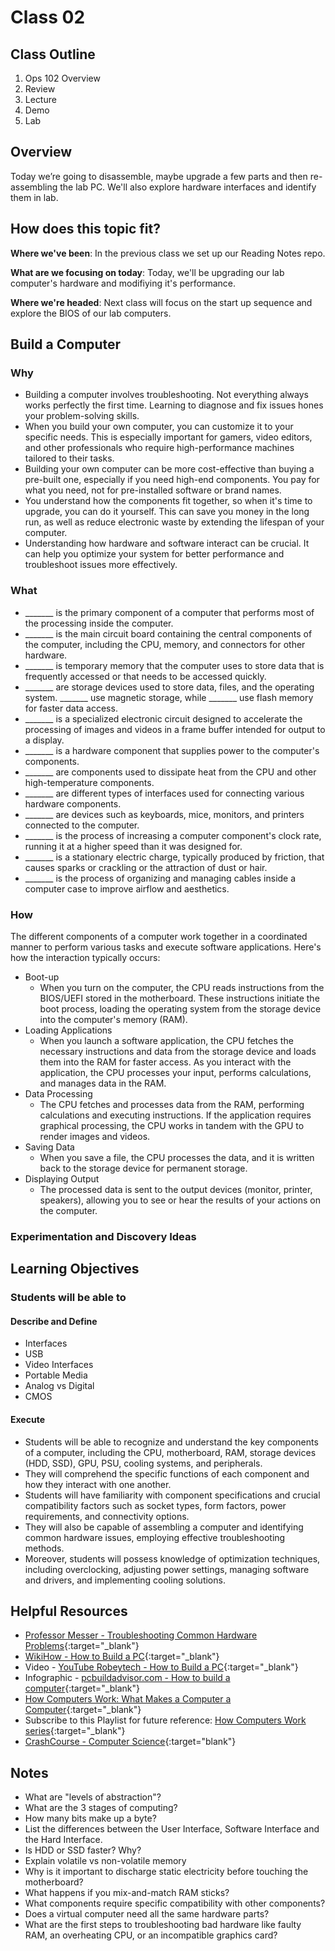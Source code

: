 # Class 02

## Class Outline

1. Ops 102 Overview
1. Review
1. Lecture
1. Demo
1. Lab

## Overview

Today we’re going to disassemble, maybe upgrade a few parts and then re-assembling the lab PC. We'll also explore hardware interfaces and identify them in lab.

## How does this topic fit?

**Where we've been**:
In the previous class we set up our Reading Notes repo.

**What are we focusing on today**:
Today, we'll be upgrading our lab computer's hardware and modifiying it's performance.

**Where we're headed**:
Next class will focus on the start up sequence and explore the BIOS of our lab computers.

## Build a Computer

### Why
- Building a computer involves troubleshooting. Not everything always works perfectly the first time. Learning to diagnose and fix issues hones your problem-solving skills.
- When you build your own computer, you can customize it to your specific needs. This is especially important for gamers, video editors, and other professionals who require high-performance machines tailored to their tasks.
- Building your own computer can be more cost-effective than buying a pre-built one, especially if you need high-end components. You pay for what you need, not for pre-installed software or brand names.
- You understand how the components fit together, so when it's time to upgrade, you can do it yourself. This can save you money in the long run, as well as reduce electronic waste by extending the lifespan of your computer.
- Understanding how hardware and software interact can be crucial. It can help you optimize your system for better performance and troubleshoot issues more effectively.

### What
- _______ is the primary component of a computer that performs most of the processing inside the computer.
- _______ is the main circuit board containing the central components of the computer, including the CPU, memory, and connectors for other hardware.
- _______ is temporary memory that the computer uses to store data that is frequently accessed or that needs to be accessed quickly.
- _______ are storage devices used to store data, files, and the operating system. _______ use magnetic storage, while _______ use flash memory for faster data access.
- _______ is a specialized electronic circuit designed to accelerate the processing of images and videos in a frame buffer intended for output to a display.
- _______ is a hardware component that supplies power to the computer's components.
- _______ are components used to dissipate heat from the CPU and other high-temperature components.
- _______ are different types of interfaces used for connecting various hardware components.
- _______ are devices such as keyboards, mice, monitors, and printers connected to the computer.
- _______ is the process of increasing a computer component's clock rate, running it at a higher speed than it was designed for.
- _______ is a stationary electric charge, typically produced by friction, that causes sparks or crackling or the attraction of dust or hair.
- _______ is the process of organizing and managing cables inside a computer case to improve airflow and aesthetics.

### How
The different components of a computer work together in a coordinated manner to perform various tasks and execute software applications. Here's how the interaction typically occurs:
- Boot-up
  - When you turn on the computer, the CPU reads instructions from the BIOS/UEFI stored in the motherboard. These instructions initiate the boot process, loading the operating system from the storage device into the computer's memory (RAM).
- Loading Applications
  - When you launch a software application, the CPU fetches the necessary instructions and data from the storage device and loads them into the RAM for faster access. As you interact with the application, the CPU processes your input, performs calculations, and manages data in the RAM.
- Data Processing
  - The CPU fetches and processes data from the RAM, performing calculations and executing instructions. If the application requires graphical processing, the CPU works in tandem with the GPU to render images and videos.
- Saving Data
  - When you save a file, the CPU processes the data, and it is written back to the storage device for permanent storage.
- Displaying Output
  - The processed data is sent to the output devices (monitor, printer, speakers), allowing you to see or hear the results of your actions on the computer.

### Experimentation and Discovery Ideas


## Learning Objectives

### Students will be able to

#### Describe and Define

- Interfaces
- USB
- Video Interfaces
- Portable Media
- Analog vs Digital
- CMOS

#### Execute

- Students will be able to recognize and understand the key components of a computer, including the CPU, motherboard, RAM, storage devices (HDD, SSD), GPU, PSU, cooling systems, and peripherals.
- They will comprehend the specific functions of each component and how they interact with one another.
- Students will have familiarity with component specifications and crucial compatibility factors such as socket types, form factors, power requirements, and connectivity options.
- They will also be capable of assembling a computer and identifying common hardware issues, employing effective troubleshooting methods.
- Moreover, students will possess knowledge of optimization techniques, including overclocking, adjusting power settings, managing software and drivers, and implementing cooling solutions.

## Helpful Resources

- [Professor Messer - Troubleshooting Common Hardware Problems](https://www.professormesser.com/free-a-plus-training/220-1101/220-1101-video/troubleshooting-common-hardware-problems-220-1101/){:target="_blank"}
- [WikiHow - How to Build a PC](https://www.wikihow.com/Build-a-Computer){:target="_blank"}
- Video - [YouTube Robeytech - How to Build a PC](https://www.youtube.com/watch?v=MtALhv22Ltk){:target="_blank"}
- Infographic - [pcbuildadvisor.com - How to build a computer](https://www.pcbuildadvisor.com/how-to-build-a-computer-step-by-step-infographic/){:target="_blank"}
- [How Computers Work: What Makes a Computer a Computer](https://www.youtube.com/watch?v=mCq8-xTH7jA&list=PLzdnOPI1iJNcsRwJhvksEo1tJqjIqWbN-&index=3&){:target="_blank"}
- Subscribe to this Playlist for future reference: [How Computers Work series](https://www.youtube.com/playlist?list=PLzdnOPI1iJNcsRwJhvksEo1tJqjIqWbN-){:target="_blank"}
- [CrashCourse - Computer Science](https://www.youtube.com/playlist?list=PL8dPuuaLjXtNlUrzyH5r6jN9ulIgZBpdo){:target="blank"}

## Notes

- What are "levels of abstraction"?
- What are the 3 stages of computing?
- How many bits make up a byte?
- List the differences between the User Interface, Software Interface and the Hard Interface.
- Is HDD or SSD faster? Why?
- Explain volatile vs non-volatile memory
- Why is it important to discharge static electricity before touching the motherboard?
- What happens if you mix-and-match RAM sticks?
- What components require specific compatibility with other components?
- Does a virtual computer need all the same hardware parts?
- What are the first steps to troubleshooting bad hardware like faulty RAM, an overheating CPU, or an incompatible graphics card?
